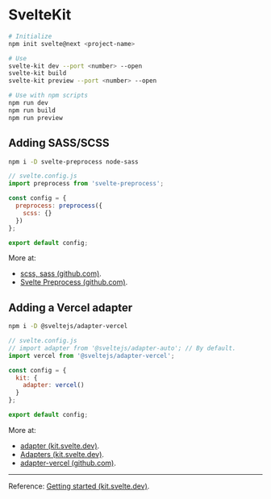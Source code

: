 # SvelteKit

```bash
# Initialize
npm init svelte@next <project-name>
```

```bash
# Use
svelte-kit dev --port <number> --open
svelte-kit build
svelte-kit preview --port <number> --open
```

```bash
# Use with npm scripts
npm run dev
npm run build
npm run preview
```

## Adding SASS/SCSS

```bash
npm i -D svelte-preprocess node-sass
```

```js
// svelte.config.js
import preprocess from 'svelte-preprocess';

const config = {
  preprocess: preprocess({
    scss: {}
  })
};

export default config;
```

More at:

- [scss, sass (github.com)](https://github.com/sveltejs/svelte-preprocess/blob/main/docs/preprocessing.md#scss-sass).
- [Svelte Preprocess (github.com)](https://github.com/sveltejs/svelte-preprocess#svelte-preprocess).

## Adding a Vercel adapter

```bash
npm i -D @sveltejs/adapter-vercel
```

```js
// svelte.config.js
// import adapter from '@sveltejs/adapter-auto'; // By default.
import vercel from '@sveltejs/adapter-vercel';

const config = {
  kit: {
    adapter: vercel()
  }
};

export default config;
```

More at:

- [adapter (kit.svelte.dev)](https://kit.svelte.dev/docs/configuration#adapter).
- [Adapters (kit.svelte.dev)](https://kit.svelte.dev/docs/adapters).
- [adapter-vercel (github.com)](https://github.com/sveltejs/kit/tree/master/packages/adapter-vercel#adapter-vercel).

----

Reference: [Getting started (kit.svelte.dev)](https://kit.svelte.dev/docs/introduction#getting-started).

